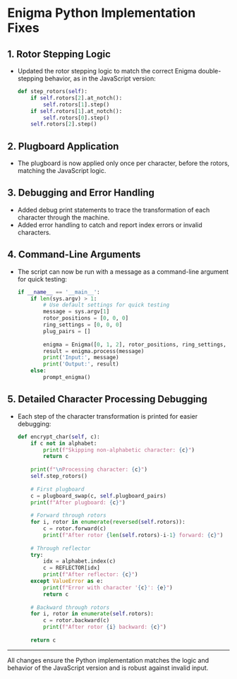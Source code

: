 # Enigma Python Implementation Fixes

## 1. Rotor Stepping Logic
- Updated the rotor stepping logic to match the correct Enigma double-stepping behavior, as in the JavaScript version:
  ```python
  def step_rotors(self):
      if self.rotors[2].at_notch():
          self.rotors[1].step()
      if self.rotors[1].at_notch():
          self.rotors[0].step()
      self.rotors[2].step()
  ```

## 2. Plugboard Application
- The plugboard is now applied only once per character, before the rotors, matching the JavaScript logic.

## 3. Debugging and Error Handling
- Added debug print statements to trace the transformation of each character through the machine.
- Added error handling to catch and report index errors or invalid characters.

## 4. Command-Line Arguments
- The script can now be run with a message as a command-line argument for quick testing:
  ```python
  if __name__ == '__main__':
      if len(sys.argv) > 1:
          # Use default settings for quick testing
          message = sys.argv[1]
          rotor_positions = [0, 0, 0]
          ring_settings = [0, 0, 0]
          plug_pairs = []
          
          enigma = Enigma([0, 1, 2], rotor_positions, ring_settings, plug_pairs)
          result = enigma.process(message)
          print('Input:', message)
          print('Output:', result)
      else:
          prompt_enigma()
  ```

## 5. Detailed Character Processing Debugging
- Each step of the character transformation is printed for easier debugging:
  ```python
  def encrypt_char(self, c):
      if c not in alphabet:
          print(f"Skipping non-alphabetic character: {c}")
          return c
      
      print(f"\nProcessing character: {c}")
      self.step_rotors()
      
      # First plugboard
      c = plugboard_swap(c, self.plugboard_pairs)
      print(f"After plugboard: {c}")
      
      # Forward through rotors
      for i, rotor in enumerate(reversed(self.rotors)):
          c = rotor.forward(c)
          print(f"After rotor {len(self.rotors)-i-1} forward: {c}")
      
      # Through reflector
      try:
          idx = alphabet.index(c)
          c = REFLECTOR[idx]
          print(f"After reflector: {c}")
      except ValueError as e:
          print(f"Error with character '{c}': {e}")
          return c
      
      # Backward through rotors
      for i, rotor in enumerate(self.rotors):
          c = rotor.backward(c)
          print(f"After rotor {i} backward: {c}")
      
      return c
  ```

---

All changes ensure the Python implementation matches the logic and behavior of the JavaScript version and is robust against invalid input. 